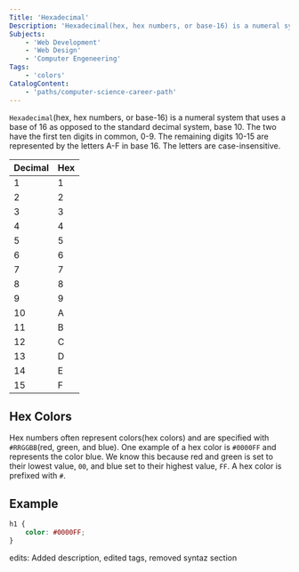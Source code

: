 ```yaml
---
Title: 'Hexadecimal'
Description: 'Hexadecimal(hex, hex numbers, or base-16) is a numeral system that uses a base of 16 as opposed to the standard decimal system, base 10.'
Subjects: 
    - 'Web Development'
    - 'Web Design'
    - 'Computer Engeneering'
Tags:
    - 'colors'
CatalogContent:
    - 'paths/computer-science-career-path'
---
```



`Hexadecimal`(hex, hex numbers, or base-16) is a numeral system that uses a base of 16 as opposed to the standard decimal system, base 10. The two have the first ten digits in common, 0-9. The remaining digits 10-15 are represented by the letters A-F in base 16. The letters are case-insensitive. 

| Decimal   | Hex       |
|---------- |-----------|
|     1     |     1     |    
|     2     |     2     |
|     3     |     3     |
|     4     |     4     |
|     5     |     5     |
|     6     |     6     |
|     7     |     7     |
|     8     |     8     |
|     9     |     9     |
|    10     |     A     |
|    11     |     B     |
|    12     |     C     |
|    13     |     D     |
|    14     |     E     |
|    15     |     F     |


## Hex Colors
Hex numbers often represent colors(hex colors) and are specified with `#RRGGBB`(red, green, and blue). One example of a hex color is `#0000FF` and represents the color blue. We know this because red and green is set to their lowest value, `00`, and blue set to their highest value, `FF`. A hex color is prefixed with `#`.

## Example

```css
h1 {
    color: #0000FF;
}
```

edits: Added description, edited tags, removed syntaz section